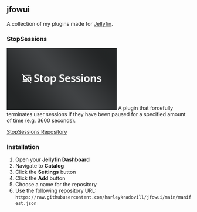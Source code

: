 ## jfowui
A collection of my plugins made for [Jellyfin](https://jellyfin.org).

### StopSessions
<img src="https://github.com/harleykradovill/jf-stopsessions/blob/main/stopsessions.png?raw=true" width="300" />
A plugin that forcefully terminates user sessions if they have been paused for a specified amount of time (e.g. 3600 seconds).

[StopSessions Repository](https://github.com/harleykradovill/jf-stopsessions)

### Installation

1. Open your **Jellyfin Dashboard**
2. Navigate to **Catalog**
3. Click the **Settings** button
4. Click the **Add** button
5. Choose a name for the repository
6. Use the following repository URL: `https://raw.githubusercontent.com/harleykradovill/jfowui/main/manifest.json`
